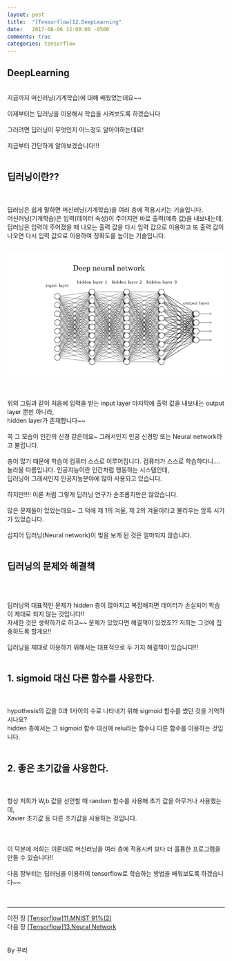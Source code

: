 ```yaml
---
layout: post
title:  "[Tensorflow]12.DeepLearning"
date:   2017-08-06 12:00:00 -0500
comments: true
categories: tensorflow
---
```



## DeepLearning

<br>
지금까지 머신러닝(기계학습)에 대해 배웠었는데요~~
<br>
<br>
이제부터는 딥러닝을 이용해서 학습을 시켜보도록 하겠습니다
<br>
<br>
그러려면 딥러닝이 무엇인지 어느정도 알아야하는데요!
<br>
<br>
지금부터 간단하게 알아보겠습니다!!!

<br>
<br>

## 딥러닝이란??

<br>
<br>
딥러닝은 쉽게 말하면 머신러닝(기계학습)을 여러 층에 적용시키는 기술입니다.
<br>
머신러닝(기계학습)은 입력(데이터 속성)이 주어지면 바로 출력(예측 값)을 내보내는데,
<br>
딥러닝은 입력이 주어졌을 때 나오는 출력 값을 다시 입력 값으로 이용하고 또 출력 값이 나오면 다시 입력 값으로 이용하여 정확도를 높이는 기술입니다.
<br>
<br>

![image](/image/tensorflow_img/d1.png)


<br>
<br>
위의 그림과 같이 처음에 입력을 받는 input layer 마지막에 출력 값을 내보내는 output layer 뿐만 아니라,
<br>
hidden layer가 존재합니다~~
<br>
<br>
꼭 그 모습이 인간의 신경 같은데요~ 그래서인지 인공 신경망 또는 Neural network라고 불립니다.
<br> 
<br>
층이 많기 때문에 학습이 컴퓨터 스스로 이루어집니다. 컴퓨터가 스스로 학습하다니....
<br>
놀라울 따름입니다. 인공지능이란 인간처럼 행동하는 시스템인데,
<br>
딥러닝이 그래서인지 인공지능분야에 많이 사용되고 있습니다. 
<br>
<br>
하지만!!!! 이론 처럼 그렇게 딥러닝 연구가 순조롭지만은 않았습니다.
<br>
<br>
많은 문제들이 있었는데요~ 그 덕에 제 1의 겨울, 제 2의 겨울이라고 불리우는 암흑 시기가 있었습니다.
<br>
<br>
심지어 딥러닝(Neural network)이 빛을 보게 된 것은 얼마되지 않습니다.
<br>
<br>

## 딥러닝의 문제와 해결책

<br>
<br>

딥러닝의 대표적인 문제가 hidden 층이 많아지고 복잡해지면 데이터가 손실되어 학습이 제대로 되지 않는 것입니다!!
<br>
자세한 것은 생략하기로 하고~~ 문제가 있었다면 해결책이 있겠죠?? 저희는 그것에 집중하도록 할게요!!
<br>
<br>
딥러닝을 제대로 이용하기 위해서는 대표적으로 두 가지 해결책이 있습니다!!!
<br>
<br>

## 1. sigmoid 대신 다른 함수를 사용한다.

<br>
<br>
hypothesis의 값을 0과 1사이의 수로 나타내기 위해 sigmoid 함수를 썼던 것을 기억하시나요?
<br>
hidden 층에서는 그 sigmoid 함수 대신에 relu라는 함수나 다른 함수를 이용하는 것입니다.
<br>
<br>

## 2. 좋은 초기값을 사용한다.

<br>
<br>
항상 저희가 W,b 값을 선언할 때 random 함수를 사용해 초기 값을 아무거나 사용했는데,
<br>
Xavier 초기값 등 다른 초기값을 사용하는 것입니다.
<br>
<br>
<br>
<br>
이 덕분에 저희는 이론대로 머신러닝을 여러 층에 적용시켜 보다 더 훌륭한 프로그램을 만들 수 있습니다!!
<br>
<br>
다음 장부터는 딥러닝을 이용하여 tensorflow로 학습하는 방법을 배워보도록 하겠습니다~~

<br>
<br>
<br>

- - -
이전 장 [[Tensorflow]11.MNIST 91%(2)](https://kookyungmin.github.io/tensorflow/2017/08/06/tensorflow12.html)
<br>
다음 장 [[Tensorflow]13.Neural Network](https://kookyungmin.github.io/tensorflow/2017/08/06/tensorflow14.html)
<br>
<br>
<br>
By 꾸리
